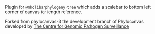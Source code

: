 Plugin for `@mkoliba/phylogeny-tree` which adds a scalebar to bottom left corner of canvas for length reference. 

Forked from phylocanvas-3 the development branch of Phylocanvas, developed by [The Centre for Genomic Pathogen Surveillance](https://www.pathogensurveillance.net/)